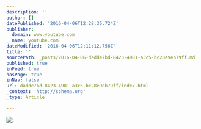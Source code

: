 ```yaml
---
description: ''
author: []
datePublished: '2016-04-06T12:28:35.724Z'
publisher:
  domain: www.youtube.com
  name: youtube.com
dateModified: '2016-04-06T12:11:12.756Z'
title: ''
sourcePath: _posts/2016-04-06-dadde7bd-8423-4981-a3c5-bc28e9eb79ff.md
published: true
inFeed: true
hasPage: true
inNav: false
url: dadde7bd-8423-4981-a3c5-bc28e9eb79ff/index.html
_context: 'http://schema.org'
_type: Article

---
```

![](https://i.ytimg.com/vi_webp/nqQ0Y95LgXo/mqdefault.webp)